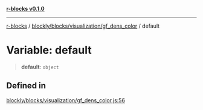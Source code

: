 [**r-blocks v0.1.0**](../../../../../README.md)

---

[r-blocks](../../../../../modules.md) / [blockly/blocks/visualization/gf_dens_color](../README.md) / default

# Variable: default

> **default**: `object`

## Defined in

[blockly/blocks/visualization/gf_dens_color.js:56](https://github.com/DhyeyMavani2003/r-blocks/blob/3c6fd2c845ebaab7af1ba61c432e0fe34ef7f334/src/pages/modules/blockly/blocks/visualization/gf_dens_color.js#L56)

